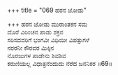 +++
title = "069 ಹರನ ಜೋಡು"

+++
ಹರನ ಜೋಡು ಮುರಾಂತಕನ ಸಮ  
ದೊರೆ ವಿರಿಂಚನ ಪಾಡು ಶಕ್ರನ  
ಸರಿಸದವರಿಗೆ ಭಂಗವೀ ವಿಧಿಯೀ ವಿಪತ್ತುಗಳೆ  
ನರರನೀ ಕೌರವರ ಮಿಕ್ಕಿನ  
ನೊರಜುಗಳ ಪಾಡೇನು ಶಿವಶಿವ  
ಕರುಣಿಯಲ್ಲ ವಿಧಾತ್ರನೆಂದುದು ನೆರೆದ ಜನನಿಕರ    ॥69॥
